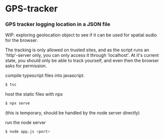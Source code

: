 # GPS-tracker
### GPS tracker logging location in a JSON file

WIP: exploring geolocation object to see if it can be used for spatial audio for the browser.

The tracking is only allowed on trusted sites, and as the script runs an 'http'-server only, you can only access it through 'localhost'.
At it's current state, you should only be able to track yourself, and even then the browser asks for permission.

compile typescript files into javascript.
```bash
$ tsc
```

host the static files with npx
```bash
$ npx serve
```
(this is temporary, should be handled by the node server directly)

run the node server
```bash
$ node app.js <port>
```
